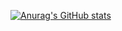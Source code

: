 [![Anurag's GitHub stats](https://github-readme-stats.vercel.app/api?username=jasperaelvoet)](https://github.com/anuraghazra/github-readme-stats)
